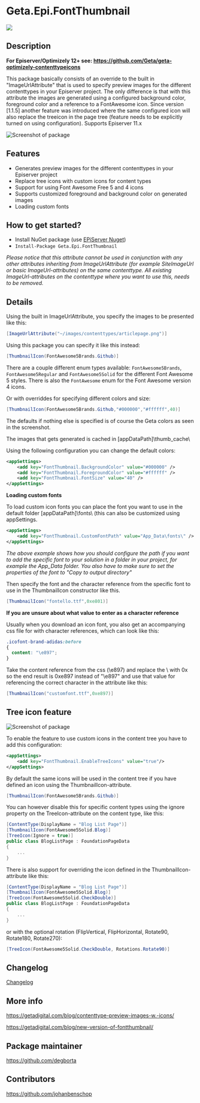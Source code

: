 # Geta.Epi.FontThumbnail

![](http://tc.geta.no/app/rest/builds/buildType:(id:GetaPackages_EPiFontThumbnail_00ci),branch:master/statusIcon)

## Description
**For Episerver/Optimizely 12+ see: https://github.com/Geta/geta-optimizely-contenttypeicons**

This package basically consists of an override to the built in "ImageUrlAttribute" that is used to specify preview images for the different contenttypes in your Episerver project. The only difference is that with this attribute the images are generated using a configured background color, foreground color and a reference to a FontAwesome icon. Since version [1.1.5] another feature was introduced where the same configured icon will also replace the treeicon in the page tree (feature needs to be explicitly turned on using configuration). Supports Episerver 11.x

![Screenshot of package](/docs/fontthumbnail_overview.jpg)

## Features
* Generates preview images for the different contenttypes in your Episerver project
* Replace tree icons with custom icons for content types
* Support for using Font Awesome Free 5 and 4 icons
* Supports customized foreground and background color on generated images
* Loading custom fonts

## How to get started?
* Install NuGet package (use [EPiServer Nuget](http://nuget.episerver.com))
* ``Install-Package Geta.Epi.FontThumbnail``

_Please notice that this attribute cannot be used in conjunction with any other attributes inheriting from ImageUrlAttribute (for example SiteImageUrl or basic ImageUrl-attributes) on the same contenttype. All existing ImageUrl-attributes on the contenttype where you want to use this, needs to be removed._

## Details
Using the built in ImageUrlAttribute, you specify the images to be presented like this:
```cs
[ImageUrlAttribute("~/images/contenttypes/articlepage.png")]
```

Using this package you can specify it like this instead:
```cs
[ThumbnailIcon(FontAwesome5Brands.Github)]
```
There are a couple different enum types available: `FontAwesome5Brands`, `FontAwesome5Regular` and `FontAwesome5Solid` for the different Font Awesome 5 styles. There is also the `FontAwesome` enum for the Font Awesome version 4 icons. 

Or with overriddes for specifying different colors and size:
```cs
[ThumbnailIcon(FontAwesome5Brands.Github,"#000000","#ffffff",40)]
```
The defaults if nothing else is specified is of course the Geta colors as seen in the screenshot.

The images that gets generated is cached in [appDataPath]\thumb_cache\

Using the following configuration you can change the default colors:
```xml
<appSettings>
    <add key="FontThumbnail.BackgroundColor" value="#000000" />
    <add key="FontThumbnail.ForegroundColor" value="#ffffff" />
    <add key="FontThumbnail.FontSize" value="40" />
</appSettings>
```

**Loading custom fonts**

To load custom icon fonts you can place the font you want to use in the default folder [appDataPath]\fonts\ (this can also be customized using appSettings.
```xml
<appSettings>
    <add key="FontThumbnail.CustomFontPath" value="App_Data\fonts\" />
</appSettings>
```
_The above example shows how you should configure the path if you want to add the specific font to your solution in a folder in your project, for example the App_Data folder. You also have to make sure to set the properties of the font to "Copy to output directory"_

Then specify the font and the character reference from the specific font to use in the ThumbnailIcon constructor like this.

```cs
[ThumbnailIcon("fontello.ttf",0xe801)]
```

**If you are unsure about what value to enter as a character reference** 

Usually when you download an icon font, you also get an accompanying css file for with character references, which can look like this:
```css
.icofont-brand-adidas:before
{
  content: "\e897";
}
```

Take the content reference from the css (\e897) and replace the \ with 0x so the end result is 0xe897 instead of "\e897" and use that value for referencing the correct character in the attribute like this:

```cs
[ThumbnailIcon("customfont.ttf",0xe897)]
```

## Tree icon feature

![Screenshot of package](/docs/treeicon_overview.jpg)

To enable the feature to use custom icons in the content tree you have to add this configuration:
```xml
<appSettings>
    <add key="FontThumbnail.EnableTreeIcons" value="true"/>
</appSettings>
```

By default the same icons will be used in the content tree if you have defined an icon using the ThumbnailIcon-attribute.
```cs
[ThumbnailIcon(FontAwesome5Brands.Github)]
```

You can however disable this for specific content types using the ignore property on the TreeIcon-attribute on the content type, like this:

```cs
[ContentType(DisplayName = "Blog List Page")]
[ThumbnailIcon(FontAwesome5Solid.Blog)]
[TreeIcon(Ignore = true)]
public class BlogListPage : FoundationPageData
{
    ...
}
```

There is also support for overriding the icon defined in the ThumbnailIcon-attribute like this:
```cs
[ContentType(DisplayName = "Blog List Page")]
[ThumbnailIcon(FontAwesome5Solid.Blog)]
[TreeIcon(FontAwesome5Solid.CheckDouble)]
public class BlogListPage : FoundationPageData
{
    ...
}
```

or with the optional rotation (FlipVertical, FlipHorizontal, Rotate90, Rotate180, Rotate270):
```cs
[TreeIcon(FontAwesome5Solid.CheckDouble, Rotations.Rotate90)]
```

## Changelog

[Changelog](CHANGELOG.md)


## More info
https://getadigital.com/blog/contenttype-preview-images-w.-icons/

https://getadigital.com/blog/new-version-of-fontthumbnail/

## Package maintainer
https://github.com/degborta

## Contributors
https://github.com/johanbenschop
